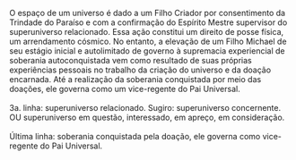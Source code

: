 ﻿O espaço de um universo é dado a um Filho Criador por consentimento da Trindade do Paraíso e com a confirmação do Espírito Mestre supervisor do superuniverso relacionado. Essa ação constitui um direito de posse física, um arrendamento cósmico. No entanto, a elevação de um Filho Michael de seu estágio inicial e autolimitado de governo à supremacia experiencial de soberania autoconquistada vem como resultado de suas próprias experiências pessoais no trabalho da criação do universo e da doação encarnada. Até a realização da soberania conquistada por meio das doações, ele governa como um vice-regente do Pai Universal.<BR><BR>3a. linha: superuniverso relacionado. Sugiro: superuniverso concernente. OU superuniverso em questão, interessado, em apreço, em consideração. <BR><BR>Última linha: soberania conquistada pela doação, ele governa como vice-regente do Pai Universal.